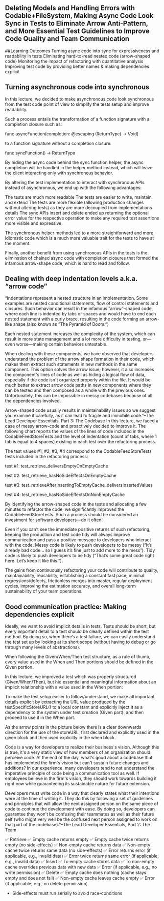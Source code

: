 ## Deleting Models and Handling Errors with Codable+FileSystem, Making Async Code Look Sync in Tests to Eliminate Arrow Anti-Pattern, and More Essential Test Guidelines to Improve Code Quality and Team Communication

##Learning Outcomes
Turning async code into sync for expressiveness and readability in tests
Eliminating hard-to-read nested code (arrow-shaped code)
Monitoring the impact of refactoring with quantitative analysis
Improving test code by providing better names & making dependencies explicit


## Turning asynchronous code into synchronous
In this lecture, we decided to make asynchronous code look synchronous from the test code point of view to simplify the tests setup and improve readability.

Such a process entails the transformation of a function signature with a completion closure such as:

func asyncFunction(completion: @escaping (ReturnType) -> Void)

to a function signature without a completion closure:

func syncFunction() -> ReturnType

By hiding the async code behind the sync function helper, the async completion will be handled in the helper method instead, which will leave the client interacting only with synchronous behavior.

By altering the test implementation to interact with synchronous APIs instead of asynchronous, we end up with the following advantages:

The tests are much more readable
The tests are easier to write, maintain and extend
The tests are more flexible (allowing production changes without altering tests) as they are more decoupled from implementations details
The sync APIs insert and delete ended up returning the optional error value for the respective operation to make any required test assertions more visible and expressive.

The synchronous helper methods led to a more straightforward and more idiomatic code which is a much more valuable trait for the tests to have at the moment.

Finally, another benefit from using synchronous APIs in the tests is the elimination of chained async code with completion closures that formed the infamous arrow-shape code, which is hard to read and follow.

## Dealing with deep indentation levels a.k.a. “arrow code”
“Indentations represent a nested structure in an implementation. Some examples are nested conditional statements, flow of control statements and closures. Such behavior can result in the infamous ”arrow”-shaped code, where each line is indented by tabs or spaces and would have to end each nested statement with a curly brace, resulting in the code forming an arrow-like shape (also known as ”The Pyramid of Doom.”)

Each nested statement increases the complexity of the system, which can result in more state management and a lot more difficulty in testing, or—even worse—making certain behaviors untestable.

When dealing with these components, we have observed that developers understand the problem of the arrow shape formation in their code, which makes them extract such statements in new methods in the same component. This option solves the arrow issue; however, it also increases the component's lines of code as well as hiding a logical flow of data, especially if the code isn't organized properly within the file. It would be much better to extract arrow code paths in new components where they can be tested and then composed as a whole with the previous ones. Unfortunately, this can be impossible in messy codebases because of all the dependencies involved.

Arrow-shaped code usually results in maintainability issues so we suggest you examine it carefully, as it can lead to fragile and immobile code.”–The Lead Developer Essentials, Part 3: The Codebase
In this lecture, we faced a case of messy arrow-code and proactively decided to improve it. The following chart reports the values of the lines of code included in the CodableFeedStoreTests and the level of indentation (count of tabs, where 1 tab is equal to 4 spaces) existing in each test over the refactoring process.

The test values #1, #2, #3, #4 correspond to the CodableFeedStoreTests tests included in the refactoring process:

test #1: test_retrieve_deliversEmptyOnEmptyCache

test #2: test_retrieve_hasNoSideEffectsOnEmptyCache

test #3: test_retrieveAfterInsertingToEmptyCache_deliversInsertedValues

test #4: test_retrieve_hasNoSideEffectsOnNonEmptyCache

By identifying the arrow-shaped code in the tests and allocating a few minutes to refactor the code, we significantly improved the CodableFeedStoreTests. Such a process should be considered an investment for software developers—do it often!

Even if you can’t see the immediate positive returns of such refactoring, keeping the production and test code tidy will always improve communication and pass a positive message to developers who interact with the code. Messy code is likely to push developers to be messy (“It’s already bad code... so I guess it’s fine just to add more to the mess”). Tidy code is likely to push developers to be tidy (“That’s some great code right here. Let’s keep it like this.”).

The gains from continuously refactoring your code will contribute to quality, maintainability, reusability, establishing a constant fast pace, minimal regressions/defects, frictionless merges into master, regular deployment cycles, improving the estimation accuracy, and overall long-term sustainability of your team operations.

## Good communication practice: Making dependencies explicit

Ideally, we want to avoid implicit details in tests. Tests should be short, but every important detail to a test should be clearly defined within the test method. By doing so, when there’s a test failure, we can easily understand the test set up by looking at its short scope (without having to debug or go through many levels of abstractions).

When following the Given/When/Then test structure, as a rule of thumb, every value used in the When and Then portions should be defined in the Given portion.

In this lecture, we improved a test which was properly structured (Given/When/Then), but hid essential and meaningful information about an implicit relationship with a value used in the When portion:

To make the test setup easier to follow/understand, we make all important details explicit by extracting the URL value produced by the testSpecificStoreURL() to a local constant and explicitly inject it as a dependency to the system under test creation (Given part), and then proceed to use it in the When part.

As the arrow points in the picture below there is a clear downwards direction for the use of the storeURL, first declared and explicitly used in the given block and then used explicitly in the when block.

Code is a way for developers to realize their business's vision. Although this is true, it's a very static view of how members of an organization should perceive code. At the end of the day, what's good about a codebase that has implemented the firm's vision but can't sustain future changes and additions? In our experience, many developers tend to not understand the imperative principle of code being a communication tool as well. If employees believe in the firm's vision, they should work towards building it right now while guaranteeing its sustainable nature for future extension.

Developers must write code in a way that clearly states what their intentions were at the time of writing it. They do this by following a set of guidelines and principles that will allow the next assigned person on the same piece of code to continue the development with ease. By doing so, developers can guarantee they won't be confusing their teammates as well as their future self (who might very well be the confused next person assigned to work on that part of the codebase).”–The Lead Developer Essentials, Part 2: The Team

✅ Retrieve
    ✅ Empty cache returns empty
    ✅ Empty cache twice returns empty (no side-effects)
    ✅ Non-empty cache returns data
    ✅ Non-empty cache twice returns same data (no side-effects)
    ✅ Error returns error (if applicable, e.g., invalid data)
    ✅ Error twice returns same error (if applicable, e.g., invalid data)
✅ Insert
    ✅ To empty cache stores data
    ✅ To non-empty cache overrides previous data with new data
    ✅ Error (if applicable, e.g., no write permission)
✅ Delete
    ✅ Empty cache does nothing (cache stays empty and does not fail)
    ✅ Non-empty cache leaves cache empty
    ✅ Error (if applicable, e.g., no delete permission)
- Side-effects must run serially to avoid race-conditions
